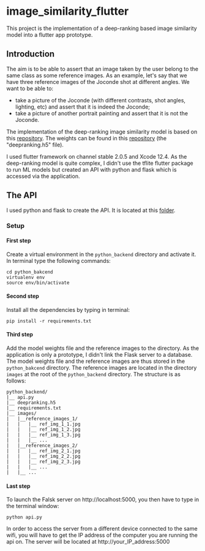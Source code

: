 # image_similarity_flutter

This project is the implementation of a deep-ranking based image similarity model into a flutter app prototype. 

## Introduction

The aim is to be able to assert that an image taken by the user belong to the same class as some reference images. As an example, let's say that we have three reference images of the Joconde shot at different angles. We want to be able to:

- take a picture of the Joconde (with different contrasts, shot angles, lighting, etc) and assert that it is indeed the Joconde;
- take a picture of another portrait painting and assert that it is not the Joconde.

The implementation of the deep-ranking image similarity model is based on this [repository](https://github.com/akarshzingade/image-similarity-deep-ranking). The weights can be found in this [repository](https://github.com/USCDataScience/Image-Similarity-Deep-Ranking) (the "deepranking.h5" file).

I used flutter framework on channel stable 2.0.5 and Xcode 12.4. As the deep-ranking model is quite complex, I didn't use the tflite flutter package to run ML models but created an API with python and flask which is accessed via the application.

## The API

I used python and flask to create the API. It is located at this [folder](). 

### Setup

#### First step
Create a virtual environment in the ```python_backend``` directory and activate it. In terminal type the following commands:
```
cd python_bakcend
virtualenv env
source env/bin/activate
```

#### Second step
Install all the dependencies by typing in terminal:
```
pip install -r requirements.txt
```

#### Third step
Add the model weights file and the reference images to the directory.
As the application is only a prototype, I didn't link the Flask server to a database. The model weights file and the reference images are thus stored in the ```python_bakcend``` directory. The reference images are located in the directory ```images``` at the root of the ```python_backend``` directory. The structure is as follows:

```
python_backend/
|__ api.py
|__ deepranking.h5
|__ requirements.txt
|__ images/
|   |__reference_images_1/
|   |   |__ ref_img_1_1.jpg
|   |   |__ ref_img_1_2.jpg
|   |   |__ ref_img_1_3.jpg
|   |   |__ ...
|   |__reference_images_2/
|   |   |__ ref_img_2_1.jpg
|   |   |__ ref_img_2_2.jpg
|   |   |__ ref_img_2_3.jpg
|   |   |__ ...
|   |__ ...

```

#### Last step
To launch the Falsk server on http://localhost:5000, you then have to type in the terminal window:
```
python api.py
```

In order to access the server from a different device connected to the same wifi, you will have to get the IP address of the computer you are running the api on. The server will be located at http://your_IP_address:5000



